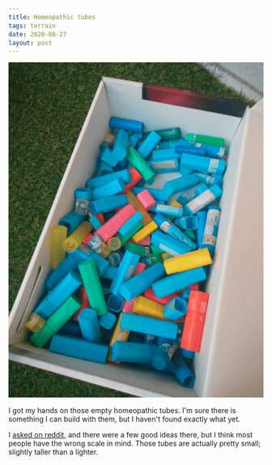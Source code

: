 ```yaml
---
title: Homeopathic tubes
tags: terrain
date: 2020-08-27
layout: post
---
```


![image-20200827233816352](image-20200827233816352.png)

I got my hands on those empty homeopathic tubes. I'm sure there is something I can build with them, but I haven't found exactly what yet.

I [asked on reddit](https://www.reddit.com/r/TerrainBuilding/comments/iac7d6/i_got_my_hands_on_a_bunch_of_those_homeopathy/), and there were a few good ideas there, but I think most people have the wrong scale in mind. Those tubes are actually pretty small; slightly taller than a lighter.